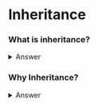 # Inheritance
 ### What is inheritance?
 <details>
 
  <summary>Answer</summary>
  Inheritance is a mechanism in which one class acquires the property of another class.
  
</details>

### Why Inheritance?
<details>
 <summary>Answer</summary>
 1.Waste of Time\t
 2.Resourse\t
 3.Not Feasible\t
</details>

  
